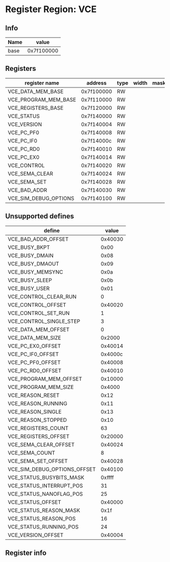 # Register Region: VCE


## Info

| Name | value |
| --- | --- |
| base | 0x7f100000 |

## Registers

| register name | address | type | width | mask | reset |
| --- | --- | --- | --- | --- | --- |
| VCE_DATA_MEM_BASE | 0x7f100000 | RW |  |  |  |
| VCE_PROGRAM_MEM_BASE | 0x7f110000 | RW |  |  |  |
| VCE_REGISTERS_BASE | 0x7f120000 | RW |  |  |  |
| VCE_STATUS | 0x7f140000 | RW |  |  |  |
| VCE_VERSION | 0x7f140004 | RW |  |  |  |
| VCE_PC_PF0 | 0x7f140008 | RW |  |  |  |
| VCE_PC_IF0 | 0x7f14000c | RW |  |  |  |
| VCE_PC_RD0 | 0x7f140010 | RW |  |  |  |
| VCE_PC_EX0 | 0x7f140014 | RW |  |  |  |
| VCE_CONTROL | 0x7f140020 | RW |  |  |  |
| VCE_SEMA_CLEAR | 0x7f140024 | RW |  |  |  |
| VCE_SEMA_SET | 0x7f140028 | RW |  |  |  |
| VCE_BAD_ADDR | 0x7f140030 | RW |  |  |  |
| VCE_SIM_DEBUG_OPTIONS | 0x7f140100 | RW |  |  |  |

## Unsupported defines

| define | value |
| --- | --- |
| VCE_BAD_ADDR_OFFSET | 0x40030 |
| VCE_BUSY_BKPT | 0x00 |
| VCE_BUSY_DMAIN | 0x08 |
| VCE_BUSY_DMAOUT | 0x09 |
| VCE_BUSY_MEMSYNC | 0x0a |
| VCE_BUSY_SLEEP | 0x0b |
| VCE_BUSY_USER | 0x01 |
| VCE_CONTROL_CLEAR_RUN | 0 |
| VCE_CONTROL_OFFSET | 0x40020 |
| VCE_CONTROL_SET_RUN | 1 |
| VCE_CONTROL_SINGLE_STEP | 3 |
| VCE_DATA_MEM_OFFSET | 0 |
| VCE_DATA_MEM_SIZE | 0x2000 |
| VCE_PC_EX0_OFFSET | 0x40014 |
| VCE_PC_IF0_OFFSET | 0x4000c |
| VCE_PC_PF0_OFFSET | 0x40008 |
| VCE_PC_RD0_OFFSET | 0x40010 |
| VCE_PROGRAM_MEM_OFFSET | 0x10000 |
| VCE_PROGRAM_MEM_SIZE | 0x4000 |
| VCE_REASON_RESET | 0x12 |
| VCE_REASON_RUNNING | 0x11 |
| VCE_REASON_SINGLE | 0x13 |
| VCE_REASON_STOPPED | 0x10 |
| VCE_REGISTERS_COUNT | 63 |
| VCE_REGISTERS_OFFSET | 0x20000 |
| VCE_SEMA_CLEAR_OFFSET | 0x40024 |
| VCE_SEMA_COUNT | 8 |
| VCE_SEMA_SET_OFFSET | 0x40028 |
| VCE_SIM_DEBUG_OPTIONS_OFFSET | 0x40100 |
| VCE_STATUS_BUSYBITS_MASK | 0xffff |
| VCE_STATUS_INTERRUPT_POS | 31 |
| VCE_STATUS_NANOFLAG_POS | 25 |
| VCE_STATUS_OFFSET | 0x40000 |
| VCE_STATUS_REASON_MASK | 0x1f |
| VCE_STATUS_REASON_POS | 16 |
| VCE_STATUS_RUNNING_POS | 24 |
| VCE_VERSION_OFFSET | 0x40004 |

## Register info

